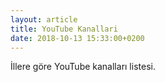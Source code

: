 ```yaml
---
layout: article
title: YouTube Kanallari
date: 2018-10-13 15:33:00+0200
---
```


İllere göre YouTube kanalları listesi.



